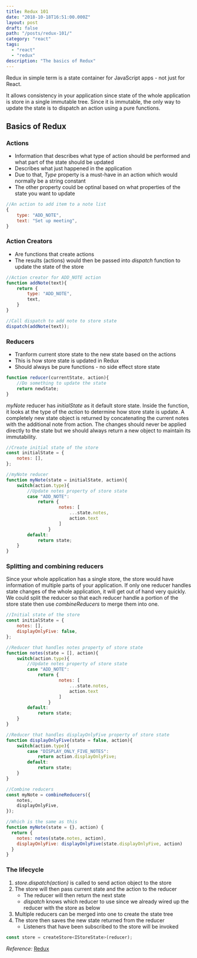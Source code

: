 ```yaml
---
title: Redux 101
date: "2018-10-18T16:51:00.000Z"
layout: post
draft: false
path: "/posts/redux-101/"
category: "react"
tags:
  - "react"
  - "redux"
description: "The basics of Redux"
---
```


Redux in simple term is a state container for JavaScript apps - not just for React. 

It allows consistency in your application since state of the whole application is store in a single immutable tree. Since it is immutable, the only way to update the state is to dispatch an action using a pure functions.

## Basics of Redux
### Actions
* Information that describes what type of action should be performed and what part of the state should be updated
* Describes what just happened in the application
* Due to that, _Type_ property is a must-have in an action which would normally be a string constant
* The other property could be optinal based on what properties of the state you want to update

```javascript
//An action to add item to a note list
{
    type: "ADD_NOTE",
    text: "Set up meeting",
}
```

### Action Creators
* Are functions that create actions
* The results (actions) would then be passed into _dispatch_ function to update the state of the store

```javascript
//Action creator for ADD_NOTE action
function addNote(text){
    return {
        type: "ADD_NOTE",
        text,
    }
}

//Call dispatch to add note to store state
dispatch(addNote(text));
```

### Reducers
* Tranform current store state to the new state based on the actions
* This is how store state is updated in Redux
* Should always be pure functions - no side effect store state

```javascript
function reducer(currentState, action){
    //Do something to update the state
    return newState;
}
```


_myNote_ reducer has _initialState_ as it default store state. Inside the function, it looks at the type of the _action_ to determine how store state is update. A completely new state object is returned by concatenating the current notes with the additional note from action. The changes should never be applied directly to the state but we should always return a new object to maintain its immutability.

```javascript
//Create initial state of the store
const initialState = {
    notes: [],
};

//myNote reducer
function myNote(state = initialState, action){
    switch(action.type){
        //Update notes property of store state
        case "ADD_NOTE":
            return {
                    notes: [
                        ...state.notes,
                        action.text
                    ] 
                }
        default: 
            return state;
    }
}
```

### Splitting and combining reducers
Since your whole application has a single store, the store would have information of multiple parts of your application. If only one reducer handles state changes of the whole application, it will get out of hand very quickly. We could split the reducer so that each reducer handle a portion of the store state then use _combineReducers_ to merge them into one.

```javascript
//Initial state of the store
const initialState = {
    notes: [],
    displayOnlyFive: false,
};

//Reducer that handles notes property of store state
function notes(state = [], action){
    switch(action.type){
        //Update notes property of store state
        case "ADD_NOTE":
            return {
                    notes: [
                        ...state.notes,
                        action.text
                    ] 
                }
        default: 
            return state;
    }
}

//Reducer that handles displayOnlyFive property of store state
function displayOnlyFive(state = false, action){
    switch(action.type){
        case "DISPLAY_ONLY_FIVE_NOTES":
            return action.displayOnlyFive;
        default: 
            return state;
    }
} 

//Combine reducers
const myNote = combineReducers({
    notes,
    displayOnlyFive,
});

//Which is the same as this
function myNote(state = {}, action) {
  return {
    notes: notes(state.notes, action),
    displayOnlyFive: displayOnlyFive(state.displayOnlyFive, action)
  }
}
```

### The lifecycle
1. _store.dispatch(action)_ is called to send action object to the store
2. The store will then pass current state and the action to the reducer
    * The reducer will then return the next state
    * _dispatch_ knows which reducer to use since we already wired up the reducer with the store as below
3. Multiple reducers can be merged into one to create the state tree
4. The store then saves the new state returned from the reducer
    * Listeners that have been subscribed to the store will be invoked
    
```javascript
const store = createStore<IStoreState>(reducer);
```


*Reference:* [Redux](https://redux.js.org/)

